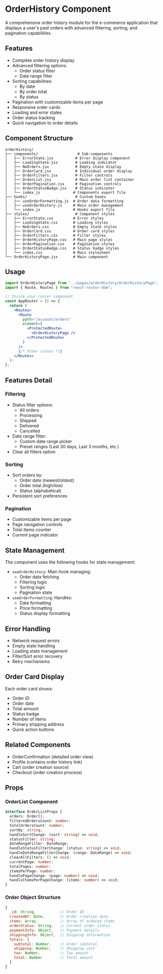 # OrderHistory Component

A comprehensive order history module for the e-commerce application that displays a user's past orders with advanced filtering, sorting, and pagination capabilities.

## Features

- Complete order history display
- Advanced filtering options:
  - Order status filter
  - Date range filter
- Sorting capabilities:
  - By date
  - By order total
  - By status
- Pagination with customizable items per page
- Responsive order cards
- Loading and error states
- Order status tracking
- Quick navigation to order details

## Component Structure

```
orderHistory/
├── components/                  # Sub-components
│   ├── ErrorState.jsx          # Error display component
│   ├── LoadingState.jsx        # Loading indicator
│   ├── NoOrders.jsx            # Empty state display
│   ├── OrderCard.jsx           # Individual order display
│   ├── OrderFilters.jsx        # Filter controls
│   ├── OrderList.jsx           # Main order list container
│   ├── OrderPagination.jsx     # Pagination controls
│   ├── OrderStatusBadge.jsx    # Status indicator
│   └── index.js               # Components export file
├── hooks/                      # Custom hooks
│   ├── useOrderFormatting.js  # Order data formatting
│   ├── useOrderHistory.js     # Main order management
│   └── index.js               # Hooks export file
├── styles/                     # Component styles
│   ├── ErrorState.css         # Error styles
│   ├── LoadingState.css       # Loading styles
│   ├── NoOrders.css           # Empty state styles
│   ├── OrderCard.css          # Order card styles
│   ├── OrderFilters.css       # Filter styles
│   ├── OrderHistoryPage.css   # Main page styles
│   ├── OrderPagination.css    # Pagination styles
│   ├── OrderStatusBadge.css   # Status badge styles
│   └── index.css              # Main stylesheet
└── OrderHistoryPage.jsx       # Main component
```

## Usage

```jsx
import OrderHistoryPage from "../pages/orderHistory/OrderHistoryPage";
import { Route, Routes } from "react-router-dom";

// Inside your router component
const AppRouter = () => {
  return (
    <Routes>
      <Route
        path="/account/orders"
        element={
          <ProtectedRoute>
            <OrderHistoryPage />
          </ProtectedRoute>
        }
      />
      {/* Other routes */}
    </Routes>
  );
};
```

## Features Detail

### Filtering

- Status filter options:
  - All orders
  - Processing
  - Shipped
  - Delivered
  - Cancelled
- Date range filter:
  - Custom date range picker
  - Preset ranges (Last 30 days, Last 3 months, etc.)
- Clear all filters option

### Sorting

- Sort orders by:
  - Order date (newest/oldest)
  - Order total (high/low)
  - Status (alphabetical)
- Persistent sort preferences

### Pagination

- Customizable items per page
- Page navigation controls
- Total items counter
- Current page indicator

## State Management

The component uses the following hooks for state management:

- `useOrderHistory`: Main hook managing:
  - Order data fetching
  - Filtering logic
  - Sorting logic
  - Pagination state
- `useOrderFormatting`: Handles:
  - Date formatting
  - Price formatting
  - Status display formatting

## Error Handling

- Network request errors
- Empty state handling
- Loading state management
- Filter/Sort error recovery
- Retry mechanisms

## Order Card Display

Each order card shows:

- Order ID
- Order date
- Total amount
- Status badge
- Number of items
- Primary shipping address
- Quick action buttons

## Related Components

- OrderConfirmation (detailed order view)
- Profile (contains order history link)
- Cart (order creation source)
- Checkout (order creation process)

## Props

### OrderList Component

```typescript
interface OrderListProps {
  orders: Order[];
  filteredOrdersCount: number;
  totalOrdersCount: number;
  sortBy: string;
  handleSortChange: (sort: string) => void;
  statusFilter: string;
  dateRangeFilter: DateRange;
  handleStatusFilterChange: (status: string) => void;
  handleDateRangeFilterChange: (range: DateRange) => void;
  clearAllFilters: () => void;
  currentPage: number;
  totalPages: number;
  itemsPerPage: number;
  handlePageChange: (page: number) => void;
  handleItemsPerPageChange: (items: number) => void;
}
```

### Order Object Structure

```javascript
{
  _id: String,           // Order ID
  createdAt: Date,       // Order creation date
  items: Array,          // Array of ordered items
  orderStatus: String,   // Current order status
  paymentInfo: Object,   // Payment details
  shippingInfo: Object,  // Shipping information
  totals: {
    subtotal: Number,    // Order subtotal
    shipping: Number,    // Shipping cost
    tax: Number,         // Tax amount
    total: Number        // Total amount
  }
}
```
